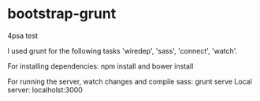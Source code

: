 # bootstrap-grunt

4psa test

I used grunt for the following tasks
'wiredep', 'sass', 'connect', 'watch'.

For installing dependencies: npm install and bower install

For running the server, watch changes and compile sass: grunt serve
Local server: localholst:3000
